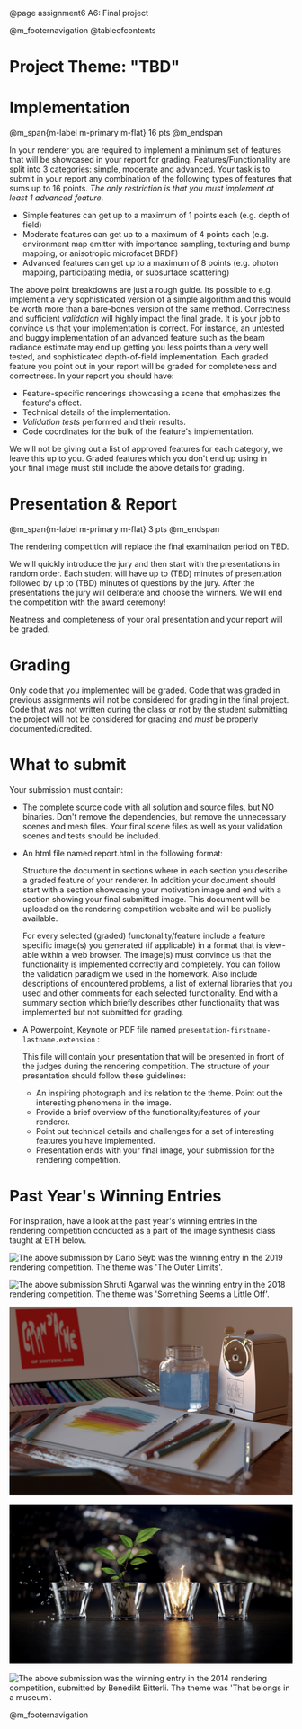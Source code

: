 @page assignment6 A6: Final project

@m_footernavigation
@tableofcontents

Project Theme: "TBD"
=================================

Implementation
==============
@m_span{m-label m-primary m-flat} 16 pts @m_endspan

In your renderer you are required to implement a minimum set of features that will be showcased in your report for grading. Features/Functionality are split into 3 categories: simple, moderate and advanced. Your task is to submit in your report any combination of the following types of features that sums up to 16 points. _The only restriction is that you must implement at least 1 advanced feature_.

* Simple features can get up to a maximum of 1 points each (e.g. depth of field) 
* Moderate features can get up to a maximum of 4 points each (e.g. environment map emitter with importance sampling, texturing and bump mapping, or anisotropic microfacet BRDF) 
* Advanced features can get up to a maximum of 8 points (e.g. photon mapping, participating media, or subsurface scattering) 

The above point breakdowns are just a rough guide. Its possible to e.g. implement a very sophisticated version of a simple algorithm and this would be worth more than a bare-bones version of the same method. Correctness and sufficient _validation_ will highly impact the final grade. It is your job to convince us that your implementation is correct. For instance, an untested and buggy implementation of an advanced feature such as the beam radiance estimate may end up getting you less points than a very well tested, and sophisticated depth-of-field implementation. Each graded feature you point out in your report will be graded for completeness and correctness. In your report you should have:

* Feature-specific renderings showcasing a scene that emphasizes the feature's effect. 
* Technical details of the implementation.
* _Validation tests_ performed and their results.
* Code coordinates for the bulk of the feature's implementation. 

We will not be giving out a list of approved features for each category, we leave this up to you. Graded features which you don't end up using in your final image must still include the above details for grading.

Presentation & Report
=====================
@m_span{m-label m-primary m-flat} 3 pts @m_endspan

The rendering competition will replace the final examination period on TBD.

We will quickly introduce the jury and then start with the presentations in random order. Each student will have up to (TBD) minutes of presentation followed by up to (TBD) minutes of questions by the jury. After the presentations the jury will deliberate and choose the winners. We will end the competition with the award ceremony!

Neatness and completeness of your oral presentation and your report will be graded.

Grading
=======

Only code that you implemented will be graded. Code that was graded in previous assignments will not be considered for grading in the final project. Code that was not written during the class or not by the student submitting the project will not be considered for grading and _must_ be properly documented/credited.

What to submit
==============

Your submission must contain:

* The complete source code with all solution and source files, but NO binaries. Don't remove the dependencies, but remove the unnecessary scenes and mesh files. Your final scene files as well as your validation scenes and tests should be included.
* An html file named report.html in the following format:

    Structure the document in sections where in each section you describe a graded feature of your renderer. In addition your document should start with a section showcasing your motivation image and end with a section showing your final submitted image. This document will be uploaded on the rendering competition website and will be publicly available.
    
    For every selected (graded) functonality/feature include a feature specific image(s) you generated (if applicable) in a format that is view-able within a web browser. The image(s) must convince us that the functionality is implemented correctly and completely. You can follow the validation paradigm we used in the homework. Also include descriptions of encountered problems, a list of external libraries that you used and other comments for each selected functionality. End with a summary section which briefly describes other functionality that was implemented but not submitted for grading.
    
* A Powerpoint, Keynote or PDF file named `presentation-firstname-lastname.extension` :
    
    This file will contain your presentation that will be presented in front of the judges during the rendering competition. The structure of your presentation should follow these guidelines:
    
    * An inspiring photograph and its relation to the theme. Point out the interesting phenomena in the image.
    * Provide a brief overview of the functionality/features of your renderer.
    * Point out technical details and challenges for a set of interesting features you have implemented.
    * Presentation ends with your final image, your submission for the rendering competition.

Past Year's Winning Entries
===========================

For inspiration, have a look at the past year's winning entries in the rendering competition conducted as a part of the image synthesis class taught at ETH below.

![The above submission by Dario Seyb was the winning entry in the 2019 rendering competition. The theme was 'The Outer Limits'.](images/dario_seyb_2019.png)

![The above submission Shruti Agarwal was the winning entry in the 2018 rendering competition. The theme was 'Something Seems a Little Off'.](images/shruti_agarwal_2018.png)

![The above submission was the winning entry in the 2015 rendering competition, submitted by Tizian Zeltner. The theme was 'Made in Switzerland'.](images/tizian_zeltner_2015.png)

![The above submission was the winning entry in the 2015 computer graphics rendering competition, submitted by Simon Kallweit. The theme was 'Classical Elements'.](images/simon_kallweit_2015.png)

![The above submission was the winning entry in the 2014 rendering competition, submitted by Benedikt Bitterli. The theme was 'That belongs in a museum'.](images/benedikt_bitterli_2014.png)

@m_footernavigation

